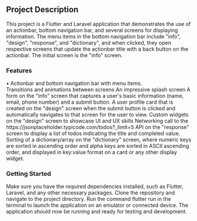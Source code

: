 <h2>Project Description</h2>
This project is a Flutter and Laravel application that demonstrates the use of an actionbar, bottom navigation bar, and several screens for displaying information. The menu items in the bottom navigation bar include "info", "design", "response", and "dictionary", and when clicked, they open respective screens that update the actionbar title with a back button on the actionbar. The initial screen is the "info" screen.


<h3>Features</h3>
• Actionbar and bottom navigation bar with menu items.</br>
Transitions and animations between screens
An impressive splash screen
A form on the "info" screen that captures a user's basic information (name, email, phone number) and a submit button.
A user profile card that is created on the "design" screen when the submit button is clicked and automatically navigates to that screen for the user to view.
Custom widgets on the "design" screen to showcase UI and UX skills
Networking call to the https://jsonplaceholder.typicode.com/todos?_limit=5 API on the "response" screen to display a list of todos indicating the title and completed value.
Sorting of a dictionary/array on the "dictionary" screen, where numeric keys are sorted in ascending order and alpha keys are sorted in ASCII ascending order, and displayed in key:value format on a card or any other display widget.


<h3>Getting Started</h3>
Make sure you have the required dependencies installed, such as Flutter, Laravel, and any other necessary packages.
Clone the repository and navigate to the project directory.
Run the command flutter run in the terminal to launch the application on an emulator or connected device.
The application should now be running and ready for testing and development.

